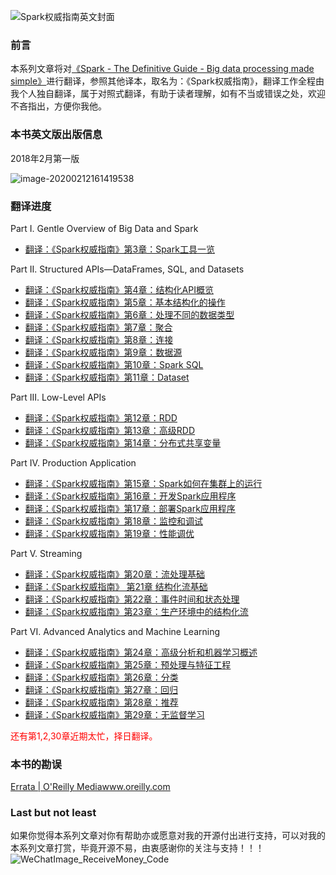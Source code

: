 ![Spark权威指南英文封面](http://q4vftizgw.bkt.clouddn.com/SparkTheDefinitiveGuide/Spark权威指南封面.jpg)

### 前言

本系列文章将对[《Spark - The Definitive Guide - Big data processing made simple》](https://github.com/databricks/Spark-The-Definitive-Guide)进行翻译，参照其他译本，取名为：《Spark权威指南》，翻译工作全程由我个人独自翻译，属于对照式翻译，有助于读者理解，如有不当或错误之处，欢迎不吝指出，方便你我他。

### 本书英文版出版信息

2018年2月第一版

![image-20200212161419538](http://q4vftizgw.bkt.clouddn.com/SparkTheDefinitiveGuide//image-20200212161419538.png)

### **翻译进度**

Part I. Gentle Overview of Big Data and Spark

- [翻译：《Spark权威指南》第3章：Spark工具一览](https://snaildove.github.io/2019/11/07/Chapter3_A-Tour-of-Spark-Toolset(SparkTheDefinitiveGuide)_online/)

Part II. Structured APIs—DataFrames, SQL, and Datasets

- [翻译：《Spark权威指南》第4章：结构化API概览](https://snaildove.github.io/2019/08/05/Chapter4_StructuredAPIOverview(SparkTheDefinitiveGuide)_online/)
- [翻译：《Spark权威指南》第5章：基本结构化的操作](https://snaildove.github.io/2019/08/05/Chapter5_Basic-Structured-Operations(SparkTheDefinitiveGuide)_online/)
- [翻译：《Spark权威指南》第6章：处理不同的数据类型](https://snaildove.github.io/2019/08/05/Chapter6_Working-with-Different-Types-of-Data(SparkTheDefinitiveGuide)_online/)
- [翻译：《Spark权威指南》第7章：聚合](https://snaildove.github.io/2019/08/05/Chapter7_Aggregations(SparkTheDefinitiveGuide)_online/)
- [翻译：《Spark权威指南》第8章：连接](https://snaildove.github.io/2019/08/05/Chapter8-Joins(SparkTheDefinitiveGuide)_online/)
- [翻译：《Spark权威指南》第9章：数据源](https://snaildove.github.io/2019/10/20/Chapter9_DataSources(SparkTheDefinitiveGuide)_online/)
- [翻译：《Spark权威指南》第10章：Spark SQL](https://snaildove.github.io/2019/10/20/Chapter10_Spark-SQL(SparkTheDefinitiveGuide)_online/)
- [翻译：《Spark权威指南》第11章：Dataset](https://snaildove.github.io/2019/11/07/Chapter11_DataSets(SparkTheDefinitiveGuide)_online/)

Part III. Low-Level APIs

- [翻译：《Spark权威指南》第12章：RDD](https://snaildove.github.io/2019/11/07/Chapter12_Resilient-Distributed-Datasets-(RDDs)(SparkTheDefinitiveGuide)_online/)
- [翻译：《Spark权威指南》第13章：高级RDD](https://snaildove.github.io/2019/11/07/Chapter13_Advanced-RDDs(SparkTheDefinitiveGuide)_online/)
- [翻译：《Spark权威指南》第14章：分布式共享变量](https://snaildove.github.io/2019/11/07/Chapter14_Distributed-Shared-Variables(SparkTheDefinitiveGuide)_online/)

Part IV. Production Application

- [翻译：《Spark权威指南》第15章：Spark如何在集群上的运行](https://snaildove.github.io/2019/08/05/Chapter15_HowSparkRuns-on-a-Cluster(SparkTheDefinitiveGuide)_online/)
- [翻译：《Spark权威指南》第16章：开发Spark应用程序](https://snaildove.github.io/2019/08/05/Chapter16_DevelopingSparkApplications(SparkTheDefinitiveGuide)_online/)
- [翻译：《Spark权威指南》第17章：部署Spark应用程序](https://snaildove.github.io/2019/08/07/Chapter17_Deploying-Spark(SparkTheDefinitiveGuide)_online/)
- [翻译：《Spark权威指南》第18章：监控和调试](https://snaildove.github.io/2019/08/10/Chapter18_Monitoring-and-Debugging(SparkTheDefinitiveGuide)_online/)
- [翻译：《Spark权威指南》第19章：性能调优](https://snaildove.github.io/2019/08/13/Chapter19_Performance-Tuning(SparkTheDefinitiveGuide)_online/)

Part V. Streaming

- [翻译：《Spark权威指南》第20章：流处理基础](https://snaildove.github.io/2019/06/02/Chapter20_StreamProcessingFundamentals(SparkTheDefinitiveGuide)_online/)
- [翻译：《Spark权威指南》 第21章 结构化流基础](https://snaildove.github.io/2019/06/28/Chapter21_StructuredStreamingBasics(SparkTheDefinitiveGuide)_online/)
- [翻译：《Spark权威指南》第22章：事件时间和状态处理](https://snaildove.github.io/2019/07/28/Chapter22_EventTimeAndStatefulProcessing(SparkTheDefinitiveGuide)_online/)
- [翻译：《Spark权威指南》第23章：生产环境中的结构化流](https://snaildove.github.io/2019/08/10/Chapter23_StructuredStreamingInProduction(SparkTheDefinitiveGuide)_online/)

Part VI. Advanced Analytics and Machine Learning

- [翻译：《Spark权威指南》第24章：高级分析和机器学习概述](https://snaildove.github.io/2019/08/20/Chapter24_Advanced-Analytics-and-Machine-Learning-Overview(SparkTheDefinitiveGuide)_online/)
- [翻译：《Spark权威指南》第25章：预处理与特征工程](https://snaildove.github.io/2019/08/26/Chapter25_PreprocessingAndFeature(SparkTheDefinitiveGuide)_online/)
- [翻译：《Spark权威指南》第26章：分类](https://snaildove.github.io/2019/09/01/Chapter26_Classification(SparkTheDefinitiveGuide)_online/)
- [翻译：《Spark权威指南》第27章：回归](https://snaildove.github.io/2019/09/01/Chapter27_Regression(SparkTheDefinitiveGuide)_online/)
- [翻译：《Spark权威指南》第28章：推荐](https://snaildove.github.io/2019/08/31/Chapter28_Recommendation(SparkTheDefinitiveGuide)_online/)
- [翻译：《Spark权威指南》第29章：无监督学习](https://snaildove.github.io/2019/08/05/Chapter29-Unsupervised-Learning_online/)

<font color="red">还有第1,2,30章近期太忙，择日翻译。</font>

### 本书的勘误

[Errata | O'Reilly Mediawww.oreilly.com](https%3A//www.oreilly.com/catalog/errata.csp%3Fisbn%3D0636920034957)

### Last but not least

如果你觉得本系列文章对你有帮助亦或愿意对我的开源付出进行支持，可以对我的本系列文章打赏，毕竟开源不易，由衷感谢你的关注与支持！！！
![WeChatImage_ReceiveMoney_Code](https://snaildove.github.io/images/WeChatImage_ReceiveMoney_Code.jpg)
